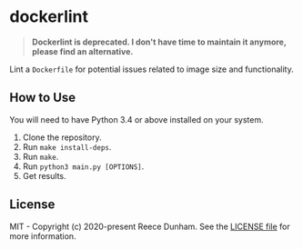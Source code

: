 # dockerlint

> **Dockerlint is deprecated. I don't have time to maintain it anymore, please find an alternative.**

Lint a `Dockerfile` for potential issues related to image size and functionality.

## How to Use

You will need to have Python 3.4 or above installed on your system.

1. Clone the repository.
1. Run `make install-deps`.
1. Run `make`.
1. Run `python3 main.py [OPTIONS]`.
1. Get results.

## License

MIT - Copyright (c) 2020-present Reece Dunham. See the [LICENSE file](LICENSE) for more information.
